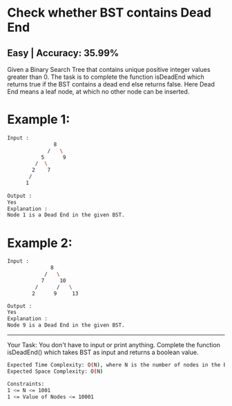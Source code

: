 # Check whether BST contains Dead End

## Easy  |  Accuracy: 35.99%

<p>Given a Binary Search Tree that contains unique positive integer values greater than 0. The task is to complete the function isDeadEnd which returns true if the BST contains a dead end else returns false. Here Dead End means a leaf node, at which no other node can be inserted.</p>

# Example 1:

```bash
Input :   
               8
             /   \ 
           5      9
         /  \     
        2    7 
       /
      1     
          
Output : 
Yes
Explanation : 
Node 1 is a Dead End in the given BST.
```

# Example 2:

```bash
Input :     
              8
            /   \ 
           7     10
         /      /   \
        2      9     13

Output : 
Yes
Explanation : 
Node 9 is a Dead End in the given BST.
```

<hr>

<p>Your Task: You don't have to input or print anything. Complete the function isDeadEnd() which takes BST as input and returns a boolean value.</p>

```bash
Expected Time Complexity: O(N), where N is the number of nodes in the BST.
Expected Space Complexity: O(N)

Constraints:
1 <= N <= 1001
1 <= Value of Nodes <= 10001

```

